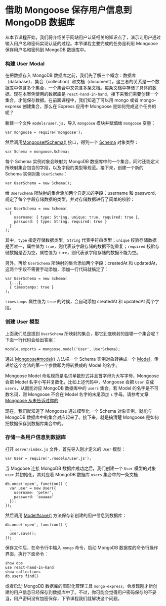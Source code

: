 # 借助 Mongoose 保存用户信息到 MongoDB 数据库

从本节课程开始，我们将介绍关于网站用户认证相关的知识点了，演示让用户通过输入用户名和密码实现认证的过程。本节课程主要完成的任务是利用 Mongoose 保存用户名和密码到 MongoDB 数据库中。

### 构建 User Modal

在把数据存入 MongoDB 数据库之前，我们先了解三个概念：数据库（database）、集合（collection）和文档（document）。这三者的关系是一个数据库中包含多个集合，一个集合中又包含多条文档。每条文档中存储了具体的数据。现在本案例使用的数据库是 `react-hand-in-hand`，接下来我们需要创建一个集合，才能保存数据。在前面课程中，我们知道了可以用 mongo 或者 mongo-express 创建集合，那么在 Express 应用中 Mongoose 是如何完成这个任务的呢？

新建一个文件 `models/user.js`，导入 `mongoose` 模块并赋值给 `mongoose` 变量：

```
var mongoose = require('mongoose');
```

然后调用[Mongoose#Schema()](http://mongoosejs.com/docs/api.html#index_Mongoose-Schema) 接口，得到一个 [Schema](http://mongoosejs.com/docs/guide.html) 对象类型：

```
var Schema = mongoose.Schema;
```

每个 Schema 实例对象会映射为 MongoDB 数据库中的一个集合，同时还能定义所映射集合包含的字段，以及字段的类型等规范。接下来，创建一个新的 Schema 实例对象 `UserSchema`：

```
var UserSchema = new Schema();
```

给 `UserSchema` 所映射的集合添加两个自定义的字段：username 和 password，规定了每个字段存储数据的类型，并对存储数据进行了简单的校验：

```
var UserSchema = new Schema(
  {
    username: { type: String, unique: true, required: true },
    password: { type: String, required: true }
  }
);
```

其中，`type` 指定存储数据类型，`String` 代表字符串类型；`unique` 校验存储数据是否唯一，属性值为 `true`，则代表该字段存储的数据不能重复；`required` 校验存储数据是否为空，属性值为 `ture`，则代表该字段存储的数据不能为空。

另外，再给 `UserSchema` 所映射的集合添加两个字段：createdAt 和 updatedAt，这两个字段不需要手动添加，添加一行代码就搞定了：

```
var UserSchema = new Schema(
  {...},
  { timestamps: true }
);
```

`timestamps` 属性值为 `true` 的时候，会自动添加 createdAt 和 updatedAt 两个字段。

### 创建 User 模型

上面我们总是提到 `UserSchema` 所映射的集合，那它到底映射的是哪一个集合呢？下面一行代码会给出答案：

```
module.exports = mongoose.model('User', UserSchema);
```

通过 [Mongoose#model()](http://mongoosejs.com/docs/api.html#index_Mongoose-model) 方法把一个 Schema 实例对象转换成一个 [Model](http://mongoosejs.com/docs/models.html)，传递给这个方法的第一个参数即为将转换成的 Model 的名字。

Mongoose Model 命名规范是名词单数形式并且首字母为大写字母，Mongoose 会把 Model 名字小写并复数化，比如上述代码中，Mongoose 会把 `User` 变成 `users`，从而能对应 MongoDB 数据库中的 `users` 集合。若 Model 的名字是不可数名词，则 Mongoose 不会在 Model 名字的末尾添加 `s` 字母。请参考文章 [Mongoose 从未告诉过你的](http://samwize.com/2014/03/07/what-mongoose-never-explain-to-you-on-case-sentivity/)

现在，我们就知道了 Mongoose 通过模型化一个 Schema 对象实例，就能与 MongoDB 数据库中的集合对应起来了。接下来，就是搞清楚 Mongoose 是如何把数据保存到数据库集合中的。

### 存储一条用户信息到数据库

打开 `server/index.js` 文件，首先导入刚才定义的 `User` 模型：

```
var User = require('./models/user.js');
```

当 Mogoose 连接 MongoDB 数据库成功之后，我们创建一个 `User` 模型的对象 `user` 并初始化，其对应着 MongoDB 数据库 `users` 集合中的一条文档

```
db.once('open', function() {
  var user = new User({
    username: 'peter',
    password: 'aaaaaa'
  });
});
```

然后调用 [Model#save()](http://mongoosejs.com/docs/api.html#model_Model-save) 方法保存新创建的用户信息到数据库：

```
db.once('open', function() {
  ...
  user.save();
});
```

保存文件后，在命令行中输入 `mongo` 命令，启动 MongoDB 数据库的命令行操作界面，执行下面命令：

```
show dbs
use react-hand-in-hand
show collections
db.users.find()
```

或者启动 MongoDB 数据库的图形化管理工具 `mongo-express`，会发现刚才新创建的用户信息已经保存到数据库中了。不过，你可能会觉得用户密码保存的不妥当，用户密码没有加密保存，下节课程我们就解决这个问题。
